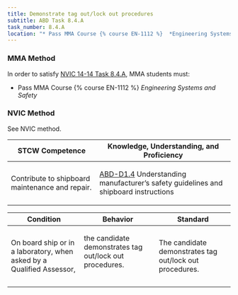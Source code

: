 ```yaml
---
title: Demonstrate tag out/lock out procedures
subtitle: ABD Task 8.4.A 
task_number: 8.4.A
location: "* Pass MMA Course {% course EN-1112 %}  *Engineering Systems and Safety*" 
---
```



### MMA Method

In order to satisfy  [NVIC 14-14  Task  8.4.A]({{site.baseurl}}/assets/images/nvic-14-14.pdf), MMA students must:

* Pass MMA Course {% course EN-1112 %}  *Engineering Systems and Safety*


### NVIC Method

<a onclick="togglevisibility('nvic_methods')" >See NVIC method.</a>

<div id='nvic_methods' class='hide'>

<table>
<thead>
<tr>
<th class='forty'> STCW Competence </th>
<th class='sixty'> Knowledge, Understanding, and Proficiency </th>
</tr>
</thead>




<tbody>
<tr><td markdown='1'>

Contribute to shipboard maintenance and repair.

</td><td markdown='1'>

[ABD-D1.4]({{site.baseurl}}/tables/25.html#ABD-D1.4) Understanding manufacturer’s safety guidelines and shipboard instructions

</td></tr>


</tbody>
</table>


<table>
<thead>
<tr><th class='twenty'>  Condition </th><th class='twenty'> Behavior </th><th  class='sixty'>Standard </th></tr>
</thead>
<tbody >



<tr><td markdown='1'>

On board ship or in a laboratory, when asked by a Qualified Assessor,

</td><td markdown='1'>

the candidate demonstrates tag out/lock out procedures.

<br>

<div class="tooltip">
<span class="tooltiptext">
</span>
</div>


</td><td markdown='1'>

The candidate demonstrates tag out/lock out procedures. 

</td></tr>
</tbody>
</table>
</div>
